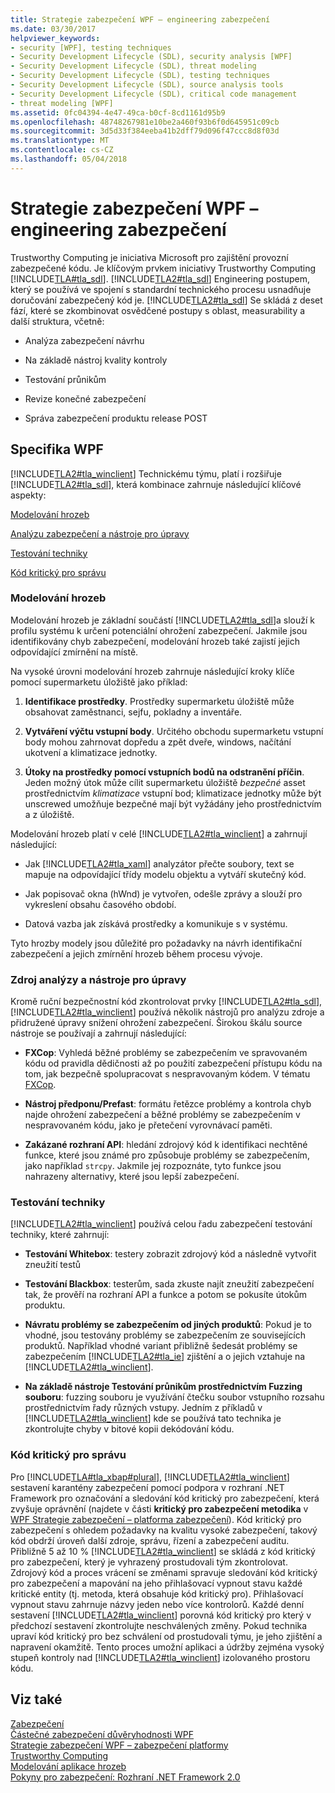 ```yaml
---
title: Strategie zabezpečení WPF – engineering zabezpečení
ms.date: 03/30/2017
helpviewer_keywords:
- security [WPF], testing techniques
- Security Development Lifecycle (SDL), security analysis [WPF]
- Security Development Lifecycle (SDL), threat modeling
- Security Development Lifecycle (SDL), testing techniques
- Security Development Lifecycle (SDL), source analysis tools
- Security Development Lifecycle (SDL), critical code management
- threat modeling [WPF]
ms.assetid: 0fc04394-4e47-49ca-b0cf-8cd1161d95b9
ms.openlocfilehash: 48748267981e10be2a460f93b6f0d645951c09cb
ms.sourcegitcommit: 3d5d33f384eeba41b2dff79d096f47ccc8d8f03d
ms.translationtype: MT
ms.contentlocale: cs-CZ
ms.lasthandoff: 05/04/2018
---
```

# <a name="wpf-security-strategy---security-engineering"></a>Strategie zabezpečení WPF – engineering zabezpečení
Trustworthy Computing je iniciativa Microsoft pro zajištění provozní zabezpečené kódu. Je klíčovým prvkem iniciativy Trustworthy Computing [!INCLUDE[TLA#tla_sdl](../../../includes/tlasharptla-sdl-md.md)]. [!INCLUDE[TLA2#tla_sdl](../../../includes/tla2sharptla-sdl-md.md)] Engineering postupem, který se používá ve spojení s standardní technického procesu usnadňuje doručování zabezpečený kód je. [!INCLUDE[TLA2#tla_sdl](../../../includes/tla2sharptla-sdl-md.md)] Se skládá z deset fází, které se zkombinovat osvědčené postupy s oblast, measurability a další struktura, včetně:  
  
-   Analýza zabezpečení návrhu  
  
-   Na základě nástroj kvality kontroly  
  
-   Testování průnikům  
  
-   Revize konečné zabezpečení  
  
-   Správa zabezpečení produktu release POST  
  
## <a name="wpf-specifics"></a>Specifika WPF  
 [!INCLUDE[TLA2#tla_winclient](../../../includes/tla2sharptla-winclient-md.md)] Technickému týmu, platí i rozšiřuje [!INCLUDE[TLA2#tla_sdl](../../../includes/tla2sharptla-sdl-md.md)], která kombinace zahrnuje následující klíčové aspekty:  
  
 [Modelování hrozeb](#threat_modeling)  
  
 [Analýzu zabezpečení a nástroje pro úpravy](#tools)  
  
 [Testování techniky](#techniques)  
  
 [Kód kritický pro správu](#critical_code)  
  
<a name="threat_modeling"></a>   
### <a name="threat-modeling"></a>Modelování hrozeb  
 Modelování hrozeb je základní součástí [!INCLUDE[TLA2#tla_sdl](../../../includes/tla2sharptla-sdl-md.md)]a slouží k profilu systému k určení potenciální ohrožení zabezpečení. Jakmile jsou identifikovány chyb zabezpečení, modelování hrozeb také zajistí jejich odpovídající zmírnění na místě.  
  
 Na vysoké úrovni modelování hrozeb zahrnuje následující kroky klíče pomocí supermarketu úložiště jako příklad:  
  
1.  **Identifikace prostředky**. Prostředky supermarketu úložiště může obsahovat zaměstnanci, sejfu, pokladny a inventáře.  
  
2.  **Vytváření výčtu vstupní body**. Určitého obchodu supermarketu vstupní body mohou zahrnovat dopředu a zpět dveře, windows, načítání ukotvení a klimatizace jednotky.  
  
3.  **Útoky na prostředky pomocí vstupních bodů na odstranění příčin**. Jeden možný útok může cílit supermarketu úložiště *bezpečné* asset prostřednictvím *klimatizace* vstupní bod; klimatizace jednotky může být unscrewed umožňuje bezpečné mají být vyžádány jeho prostřednictvím a z úložiště.  
  
 Modelování hrozeb platí v celé [!INCLUDE[TLA2#tla_winclient](../../../includes/tla2sharptla-winclient-md.md)] a zahrnují následující:  
  
-   Jak [!INCLUDE[TLA2#tla_xaml](../../../includes/tla2sharptla-xaml-md.md)] analyzátor přečte soubory, text se mapuje na odpovídající třídy modelu objektu a vytváří skutečný kód.  
  
-   Jak popisovač okna (hWnd) je vytvořen, odešle zprávy a slouží pro vykreslení obsahu časového období.  
  
-   Datová vazba jak získává prostředky a komunikuje s v systému.  
  
 Tyto hrozby modely jsou důležité pro požadavky na návrh identifikační zabezpečení a jejich zmírnění hrozeb během procesu vývoje.  
  
<a name="tools"></a>   
### <a name="source-analysis-and-editing-tools"></a>Zdroj analýzy a nástroje pro úpravy  
 Kromě ruční bezpečnostní kód zkontrolovat prvky [!INCLUDE[TLA2#tla_sdl](../../../includes/tla2sharptla-sdl-md.md)], [!INCLUDE[TLA2#tla_winclient](../../../includes/tla2sharptla-winclient-md.md)] používá několik nástrojů pro analýzu zdroje a přidružené úpravy snížení ohrožení zabezpečení. Širokou škálu source nástroje se používají a zahrnují následující:  
  
-   **FXCop**: Vyhledá běžné problémy se zabezpečením ve spravovaném kódu od pravidla dědičnosti až po použití zabezpečení přístupu kódu na tom, jak bezpečně spolupracovat s nespravovaným kódem. V tématu [FXCop](http://www.gotdotnet.com/team/fxcop/).  
  
-   **Nástroj předponu/Prefast**: formátu řetězce problémy a kontrola chyb najde ohrožení zabezpečení a běžné problémy se zabezpečením v nespravovaném kódu, jako je přetečení vyrovnávací paměti.  
  
-   **Zakázané rozhraní API**: hledání zdrojový kód k identifikaci nechtěné funkce, které jsou známé pro způsobuje problémy se zabezpečením, jako například `strcpy`. Jakmile jej rozpoznáte, tyto funkce jsou nahrazeny alternativy, které jsou lepší zabezpečení.  
  
<a name="techniques"></a>   
### <a name="testing-techniques"></a>Testování techniky  
 [!INCLUDE[TLA2#tla_winclient](../../../includes/tla2sharptla-winclient-md.md)] používá celou řadu zabezpečení testování techniky, které zahrnují:  
  
-   **Testování Whitebox**: testery zobrazit zdrojový kód a následně vytvořit zneužití testů  
  
-   **Testování Blackbox**: testerům, sada zkuste najít zneužití zabezpečení tak, že prověří na rozhraní API a funkce a potom se pokusíte útokům produktu.  
  
-   **Návratu problémy se zabezpečením od jiných produktů**: Pokud je to vhodné, jsou testovány problémy se zabezpečením ze souvisejících produktů. Například vhodné variant přibližně šedesát problémy se zabezpečením [!INCLUDE[TLA2#tla_ie](../../../includes/tla2sharptla-ie-md.md)] zjištění a o jejich vztahuje na [!INCLUDE[TLA2#tla_winclient](../../../includes/tla2sharptla-winclient-md.md)].  
  
-   **Na základě nástroje Testování průnikům prostřednictvím Fuzzing souboru**: fuzzing souboru je využívání čtečku soubor vstupního rozsahu prostřednictvím řady různých vstupy. Jedním z příkladů v [!INCLUDE[TLA2#tla_winclient](../../../includes/tla2sharptla-winclient-md.md)] kde se používá tato technika je zkontrolujte chyby v bitové kopii dekódování kódu.  
  
<a name="critical_code"></a>   
### <a name="critical-code-management"></a>Kód kritický pro správu  
 Pro [!INCLUDE[TLA#tla_xbap#plural](../../../includes/tlasharptla-xbapsharpplural-md.md)], [!INCLUDE[TLA2#tla_winclient](../../../includes/tla2sharptla-winclient-md.md)] sestavení karantény zabezpečení pomocí podpora v rozhraní .NET Framework pro označování a sledování kód kritický pro zabezpečení, která zvyšuje oprávnění (najdete v části **kritický pro zabezpečení metodika** v [WPF Strategie zabezpečení – platforma zabezpečení](../../../docs/framework/wpf/wpf-security-strategy-platform-security.md)). Kód kritický pro zabezpečení s ohledem požadavky na kvalitu vysoké zabezpečení, takový kód obdrží úroveň další zdroje, správu, řízení a zabezpečení auditu. Přibližně 5 až 10 % [!INCLUDE[TLA2#tla_winclient](../../../includes/tla2sharptla-winclient-md.md)] se skládá z kód kritický pro zabezpečení, který je vyhrazený prostudovali tým zkontrolovat. Zdrojový kód a proces vrácení se změnami spravuje sledování kód kritický pro zabezpečení a mapování na jeho přihlašovací vypnout stavu každé kritické entity (tj. metoda, která obsahuje kód kritický pro). Přihlašovací vypnout stavu zahrnuje názvy jeden nebo více kontrolorů. Každé denní sestavení [!INCLUDE[TLA2#tla_winclient](../../../includes/tla2sharptla-winclient-md.md)] porovná kód kritický pro který v předchozí sestavení zkontrolujte neschválených změny. Pokud technika upraví kód kritický pro bez schválení od prostudovali týmu, je jeho zjištění a napravení okamžitě. Tento proces umožní aplikaci a údržby zejména vysoký stupeň kontroly nad [!INCLUDE[TLA2#tla_winclient](../../../includes/tla2sharptla-winclient-md.md)] izolovaného prostoru kódu.  
  
## <a name="see-also"></a>Viz také  
 [Zabezpečení](../../../docs/framework/wpf/security-wpf.md)  
 [Částečné zabezpečení důvěryhodnosti WPF](../../../docs/framework/wpf/wpf-partial-trust-security.md)  
 [Strategie zabezpečení WPF – zabezpečení platformy](../../../docs/framework/wpf/wpf-security-strategy-platform-security.md)  
 [Trustworthy Computing](http://www.microsoft.com/mscorp/twc/default.mspx)  
 [Modelování aplikace hrozeb](http://msdn.microsoft.com/security/securecode/threatmodeling/acetm/)  
 [Pokyny pro zabezpečení: Rozhraní .NET Framework 2.0](http://msdn.microsoft.com/library/default.asp?url=/library/dnpag2/html/PAGGuidelines0003.asp)
